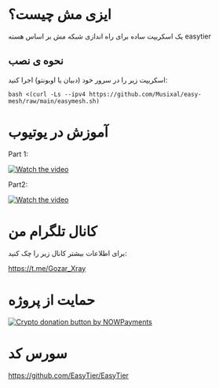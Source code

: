 # ایزی مش چیست؟

یک اسکریپت ساده برای راه اندازی شبکه مش بر اساس هسته easytier

## نحوه ی نصب


اسکریپت زیر را در سرور خود (دبیان یا اوبونتو) اجرا کنید:

```
bash <(curl -Ls --ipv4 https://github.com/Musixal/easy-mesh/raw/main/easymesh.sh)
```

# آموزش در یوتیوب

Part 1:

[![Watch the video](https://i.ytimg.com/vi/6U0c3gTxdU8/sddefault.jpg)](https://www.youtube.com/watch?v=6U0c3gTxdU8)

Part2:

[![Watch the video](https://i.ytimg.com/vi/-1uZTIiyts8/sddefault.jpg)](https://www.youtube.com/watch?v=-1uZTIiyts8)



# کانال تلگرام من
برای اطلاعات بیشتر کانال زیر را چک کنید:

https://t.me/Gozar_Xray



 # حمایت از پروژه


   <a href="https://nowpayments.io/donation?api_key=6Z16MRY-AF14Y8T-J24TXVS-00RDKK7&source=lk_donation&medium=referral" target="_blank">
     <img src="https://nowpayments.io/images/embeds/donation-button-white.svg" alt="Crypto donation button by NOWPayments">
    </a>

        
# سورس کد

https://github.com/EasyTier/EasyTier
